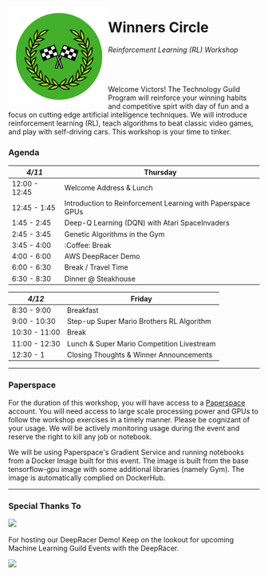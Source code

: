 <p><img align="left" src="assets/WinnersCircle-small-icononly.png" alt="drawing" width="200"/>

# Winners Circle
*Reinforcement Learning (RL) Workshop*
</p>
<br>
<br>

Welcome Victors! The Technology Guild Program will reinforce your winning habits and competitive spirt with day of fun and a focus on cutting edge artificial intelligence techniques. We will introduce reinforcement learning (RL), teach algorithms to beat classic video games, and play with self-driving cars. This workshop is your time to tinker.

### Agenda

 *4/11* | Thursday
 -- | --
12:00 - 12:45 | Welcome Address & Lunch
12:45 - 1:45 | Introduction to Reinforcement Learning with Paperspace GPUs
1:45 - 2:45 | Deep-Q Learning (DQN) with Atari SpaceInvaders
2:45 - 3:45 | Genetic Algorithms in the Gym
3:45 - 4:00 | :Coffee: Break
4:00 - 6:00  | AWS DeepRacer Demo
6:00 - 6:30 | Break / Travel Time
6:30 - 8:30 | Dinner @ Steakhouse

*4/12* | Friday
-- | --
8:30 - 9:00 | Breakfast
9:00 - 10:30 | Step-up Super Mario Brothers RL Algorithm
10:30 - 11:00 | Break
11:00 - 12:30 | Lunch & Super Mario Competition Livestream
12:30 - 1 | Closing Thoughts & Winner Announcements

--------------
### Paperspace
For the duration of this workshop, you will have access to a [Paperspace](https://www.paperspace.com/) account. You will need access to large scale processing power and GPUs to follow the workshop exercises in a timely manner. Please be cognizant of your usage. We will be actively monitoring usage during the event and reserve the right to kill any job or notebook.

We will be using Paperspace's Gradient Service and running notebooks from a Docker Image built for this event. The image is built from the base tensorflow-gpu image with some additional libraries (namely Gym). The image is automatically complied on DockerHub.

______________

### Special Thanks To
<img src="https://www.securview.com/wp-content/uploads/2018/02/aws-logo.png" />

For hosting our DeepRacer Demo! Keep on the lookout for upcoming Machine Learning Guild Events with the DeepRacer.

<img src="https://connpass-tokyo.s3.amazonaws.com/event/112077/23202afe4e294496b35f1799c0c5eb06.jpg" width="300"/>

